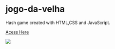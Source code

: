 # jogo-da-velha
 Hash game created with HTML,CSS and JavaScript.
 
 
 <a href="https://sankassio99.github.io/jogo-da-velha/index.html">Acess Here</a>

![](image/Jogo-da-velha.gif)
